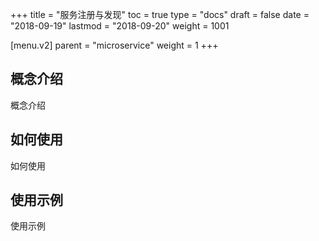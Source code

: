 +++
title = "服务注册与发现"
toc = true
type = "docs"
draft = false
date = "2018-09-19"
lastmod = "2018-09-20"
weight = 1001

[menu.v2]
  parent = "microservice"
  weight = 1
+++

## 概念介绍

概念介绍

## 如何使用

如何使用

## 使用示例

使用示例
